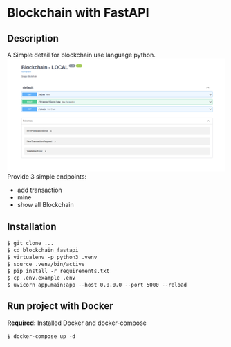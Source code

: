 # Blockchain with FastAPI

## Description
A Simple detail for blockchain use language python.
![img.png](img.png)
Provide 3 simple endpoints:
- add transaction
- mine
- show all Blockchain 

## Installation
```
$ git clone ...
$ cd blockchain_fastapi
$ virtualenv -p python3 .venv
$ source .venv/bin/active
$ pip install -r requirements.txt
$ cp .env.example .env
$ uvicorn app.main:app --host 0.0.0.0 --port 5000 --reload
```

## Run project with Docker
**Required:** Installed Docker and docker-compose 
```
$ docker-compose up -d
```